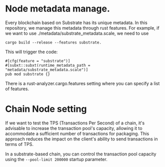# Node metadata manage.
Every blockchain based on Substrate has its unique metadata. In this repository, we manage this metadata through rust features. For example, if we want to use ./metadata/substrate_metadata.scale, we need to use 
```
cargo build --release --features substrate.    
```
This will trigger the code:
```
#[cfg(feature = "substrate")]
#[subxt::subxt(runtime_metadata_path = "metadata/substrate_metadata.scale")]
pub mod substrate {}
```

There is a rust-analyzer.cargo.features setting where you can specify a list of features.

# Chain Node setting
If we want to test the TPS (Transactions Per Second) of a chain, it's advisable to increase the transaction pool's capacity, allowing it to accommodate a sufficient number of transactions for packaging. This approach reduces the impact on the client's ability to send transactions in terms of TPS.

In a substrate-based chain, you can control the transaction pool capacity using the `--pool-limit 200000` startup parameter.

